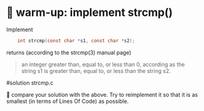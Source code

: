 # :wrench: warm-up: implement strcmp()

Implement

```C
    int strcmp(const char *s1, const char *s2);
```

returns (according to the strcmp(3) manual page)
> an integer greater than, equal to, or less than 0, according as the
> string s1 is greater than, equal to, or less than the string s2.

#solution strcmp.c

:wrench: compare your solution with the above. Try to reimplement
it so that it is as smallest (in terms of Lines Of Code) as possible.
